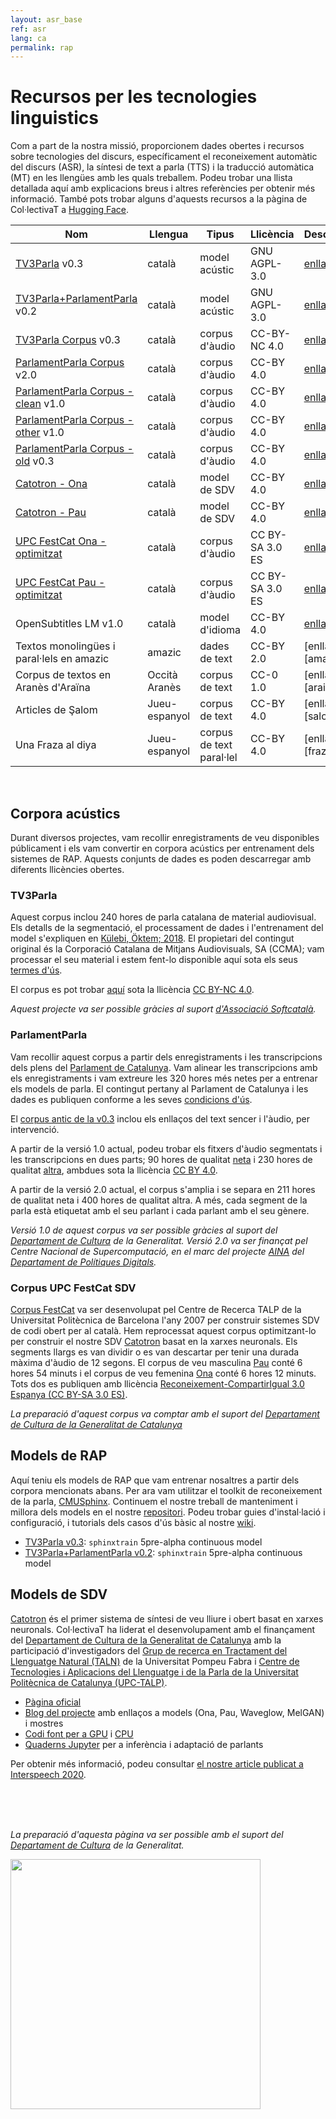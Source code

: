 ```yaml
---
layout: asr_base
ref: asr
lang: ca
permalink: rap
---
```

<style>
table {
    width:100%;
}
</style>

# Recursos per les tecnologies linguistics

Com a part de la nostra missió, proporcionem dades obertes i recursos sobre tecnologies del discurs, específicament el reconeixement automàtic del discurs (ASR), la síntesi de text a parla (TTS) i la traducció automàtica (MT) en les llengües amb les quals treballem. Podeu trobar una llista detallada aquí amb explicacions breus i altres referències per obtenir més informació. També pots trobar alguns d'aquests recursos a la pàgina de Col·lectivaT a [Hugging Face](HF).

| Nom                                     | Llengua | Tipus          | Llicència     | Descarregar    |
|---------------------------------------- | ------- | -----------    | --------      | -----------    |
| [TV3Parla][2]                      v0.3 | català  | model acústic  | GNU AGPL-3.0  | [enllaç][M0.3] |
| [TV3Parla+ParlamentParla][2]       v0.2 | català  | model acústic  | GNU AGPL-3.0  | [enllaç][M0.4] |
| [TV3Parla Corpus][4]               v0.3 | català  | corpus d'àudio | CC-BY-NC 4.0  | [enllaç][Ctv3] |
| [ParlamentParla Corpus][3]         v2.0 | català  | corpus d'àudio |  CC-BY 4.0    | [enllaç][Cp2.0]|
| [ParlamentParla Corpus - clean][3] v1.0 | català  | corpus d'àudio |  CC-BY 4.0    | [enllaç][CpC]  |
| [ParlamentParla Corpus - other][3] v1.0 | català  | corpus d'àudio |  CC-BY 4.0    | [enllaç][CpO]  |
| [ParlamentParla Corpus - old][3]   v0.3 | català  | corpus d'àudio |  CC-BY 4.0    | [enllaç][Cp0.3]|
| [Catotron - Ona][6]                     | català  | model de SDV   | CC-BY 4.0     | [enllaç][TTSOnaModel] |
| [Catotron - Pau][6]                     | català  | model de SDV   | CC-BY 4.0     | [enllaç][TTSPauModel] |
| [UPC FestCat Ona - optimitzat][5]       | català  | corpus d'àudio |  CC BY-SA 3.0 ES   | [enllaç][TTSOna]|
| [UPC FestCat Pau - optimitzat][5]       | català  | corpus d'àudio |  CC BY-SA 3.0 ES   | [enllaç][TTSPau]|
| OpenSubtitles LM                   v1.0 | català  | model d'idioma |  CC-BY 4.0    | [enllaç][LMos] |
| Textos monolingües i paral·lels en amazic | amazic  | dades de text |  CC-BY 2.0    | [enllaç][amazic] |
| Corpus de textos en Aranès d'Araïna | Occità Aranès  | corpus de text |  CC-0 1.0    | [enllaç][araina] |
| Articles de Şalom | Jueu-espanyol  | corpus de text |  CC-BY 4.0    | [enllaç][salom] |
| Una Fraza al diya | Jueu-espanyol  | corpus de text paral·lel |  CC-BY 4.0    | [enllaç][fraza] |


<br/>

## Corpora acústics

Durant diversos projectes, vam recollir enregistraments de veu disponibles públicament i els vam convertir en corpora acústics per entrenament dels sistemes de RAP. Aquests conjunts de dades es poden descarregar amb diferents llicències obertes.

### TV3Parla

  Aquest corpus inclou 240 hores de parla catalana de material audiovisual. Els detalls de la segmentació, el processament de dades i l'entrenament del model s'expliquen en [Külebi, Öktem; 2018](https://www.isca-speech.org/archive/iberspeech_2018/kulebi18_iberspeech.html). El propietari del contingut original és la Corporació Catalana de Mitjans Audiovisuals, SA (CCMA); vam processar el seu material i estem fent-lo disponible aquí sota els seus [termes d'ús](http://www.ccma.cat/avis-legal/condicions-utilitzacio-del-portal/).

  El corpus es pot trobar [aquí][Ctv3] sota la llicència [CC BY-NC 4.0][ccbync].  

  *Aquest projecte va ser possible gràcies al suport [d'Associació Softcatalà](https://www.softcatala.org/).*


### ParlamentParla

Vam recollir aquest corpus a partir dels enregistraments i les transcripcions dels plens del [Parlament de Catalunya](https://www.parlament.cat/). Vam alinear les transcripcions amb els enregistraments i vam extreure les 320 hores més netes per a entrenar els models de parla. El contingut pertany al Parlament de Catalunya i les dades es publiquen conforme a les seves [condicions d'ús](https://www.parlament.cat/pcat/serveis-parlament/avis-legal/).

El [corpus antic de la v0.3][Cp0.3] inclou els enllaços del text sencer i l'àudio, per intervenció. 

A partir de la versió 1.0 actual, podeu trobar els fitxers d'àudio segmentats i les transcripcions en dues parts; 90 hores de qualitat [neta][CpC] i 230 hores de qualitat [altra][CpO], ambdues sota la llicència [CC BY 4.0][ccbync].

A partir de la versió 2.0 actual, el corpus s'amplia i se separa en 211 hores de qualitat neta i 400 hores de qualitat altra. A més, cada segment de la parla està etiquetat amb el seu parlant i cada parlant amb el seu gènere.

*Versió 1.0 de aquest corpus va ser possible gràcies al suport del [Departament de Cultura](http://cultura.gencat.cat/) de la Generalitat. Versió 2.0 va ser finançat pel Centre Nacional de Supercomputació, en el marc del projecte [AINA](http://aina.gencat.cat/) del [Departament de Polítiques Digitals](https://politiquesdigitals.gencat.cat/).*

### Corpus UPC FestCat SDV

[Corpus FestCat](http://festcat.talp.cat/en/) va ser desenvolupat pel Centre de Recerca TALP de la Universitat Politècnica de Barcelona l'any 2007 per construir sistemes SDV de codi obert per al català. Hem reprocessat aquest corpus optimitzant-lo per construir el nostre SDV [Catotron][catotron] basat en la xarxes neuronals. Els segments llargs es van dividir o es van descartar per tenir una durada màxima d'àudio de 12 segons. El corpus de veu masculina [Pau][TTSPau] conté 6 hores 54 minuts i el corpus de veu femenina [Ona][TTSOna] conté 6 hores 12 minuts. Tots dos es publiquen amb llicència [Reconeixement-CompartirIgual 3.0 Espanya (CC BY-SA 3.0 ES)][ccsaes].

*La preparació d'aquest corpus va comptar amb el suport del [Departament de Cultura de la Generalitat de Catalunya](http://cultura.gencat.cat/)*

## Models de RAP

Aquí teniu els models de RAP que vam entrenar nosaltres a partir dels corpora mencionats abans. Per ara vam utilitzar el toolkit de reconeixement de la parla, [CMUSphinx](https://cmusphinx.github.io/). Continuem el nostre treball de manteniment i millora dels models en el nostre [repositori](https://github.com/collectivat/cmusphinx-models). Podeu trobar guies d'instal·lació i configuració, i tutorials dels casos d'ús bàsic al nostre [wiki][wiki].

* [TV3Parla v0.3][M0.3]: `sphinxtrain` 5pre-alpha continuous model
* [TV3Parla+ParlamentParla v0.2][M0.4]: `sphinxtrain` 5pre-alpha continuous model
 
## Models de SDV

[Catotron][catotron] és el primer sistema de síntesi de veu lliure i obert basat en xarxes neuronals. Col·lectivaT ha liderat el desenvolupament amb el finançament del [Departament de Cultura de la Generalitat de Catalunya](http://cultura.gencat.cat/) amb la participació d'investigadors del [Grup de recerca en Tractament del Llenguatge Natural (TALN)][taln] de la Universitat Pompeu Fabra i [Centre de Tecnologies i Aplicacions del Llenguatge i de la Parla de la Universitat Politècnica de Catalunya (UPC-TALP)][talp].

- [Pàgina oficial][catotron]
- [Blog del projecte](/blog/2019-12-05-speech-synthesis-dl/) amb enllaços a models (Ona, Pau, Waveglow, MelGAN) i mostres
- [Codi font per a GPU](http://github.com/CollectivaT-dev/catotron) i [CPU](http://github.com/CollectivaT-dev/catotron-cpu)
- [Quaderns Jupyter](http://github.com/CollectivaT-dev/TallersParla) per a inferència i adaptació de parlants

Per obtenir més informació, podeu consultar [el nostre article publicat a Interspeech 2020][interspeech2020].


<br/>  
<br/> 
<br/>

*La preparació d'aquesta pàgina va ser possible amb el suport del [Departament de Cultura](http://cultura.gencat.cat/) de la Generalitat.*

<img src="/img/logo_generalitat.png" width="400"/>

[wiki]: https://github.com/collectivat/cmusphinx-models/wiki
[catotron]: http://catotron.cat/
[interspeech2020]: https://www.isca-speech.org/archive/interspeech_2020/kulebi20_interspeech.html
[taln]: https://www.upf.edu/web/taln
[talp]: https://www.talp.upc.edu/
[ccby]: https://creativecommons.org/licenses/by/4.0/
[ccbync]: https://creativecommons.org/licenses/by-nc/4.0/
[ccsaes]: https://creativecommons.org/licenses/by-sa/3.0/
[gapgl]: https://www.gnu.org/licenses/agpl-3.0.html
[Ctv3]: http://collectivat.cat/share/tv3_0.3.tar.gz
[CpC]: http://collectivat.cat/share/parlament_v1.0_clean.tar.gz
[CpO]: http://collectivat.cat/share/parlament_v1.0_other.tar.gz
[Cp0.3]: http://collectivat.cat/share/parlament_0.2.tar.gz
[Cp2.0]: https://zenodo.org/record/5541827
[M0.3]: http://collectivat.cat/share/ca-es-models-v0.3.0.zip
[M0.4]: http://collectivat.cat/share/ca-es-models-v0.4.0.zip
[LMos]: http://collectivat.cat/share/lm_ca_collectivat.zip
[TTSOna]: http://collectivat.cat/share/upc_ona_data.tar.gz
[TTSPau]: http://collectivat.cat/share/upc_pau_data.tar.gz
[TTSOnaModel]: http://collectivat.cat/share/upc_ona_tacotron2.pt
[TTSPauModel]: http://collectivat.cat/share/upc_pau_tacotron2.pt
[1]: #corpora-acústics
[2]: #models-de-rap
[3]: #parlamentparla
[4]: #tv3parla
[5]: #corpus-upc-festcat-sdv
[6]: #models-de-sdv
